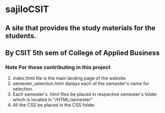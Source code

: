 # sajiloCSIT
## A site that provides the study materials for the students. 

## By CSIT 5th sem of College of Applied Business

<h3>Note For those contributing in this project </h3>
<ol>
<li>index.html file is the main landing page of the website. </li>
<li>semester_selection.html diplays each of the semester's name for selection.  </li>
<li>Each semester's .html files be placed in respective semester's folder which is located in "/HTML/semester" </li>
<li>All the CSS be placed in the CSS folder.</li>
</ol>


